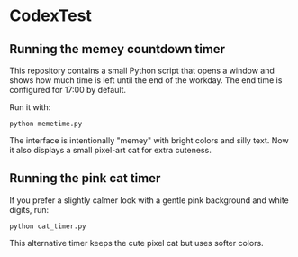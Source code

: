 # CodexTest

## Running the memey countdown timer

This repository contains a small Python script that opens a window and shows how much time is left until the end of the workday. The end time is configured for 17:00 by default.

Run it with:

```
python memetime.py
```

The interface is intentionally "memey" with bright colors and silly text.
Now it also displays a small pixel-art cat for extra cuteness.

## Running the pink cat timer

If you prefer a slightly calmer look with a gentle pink background and white
digits, run:

```
python cat_timer.py
```

This alternative timer keeps the cute pixel cat but uses softer colors.
